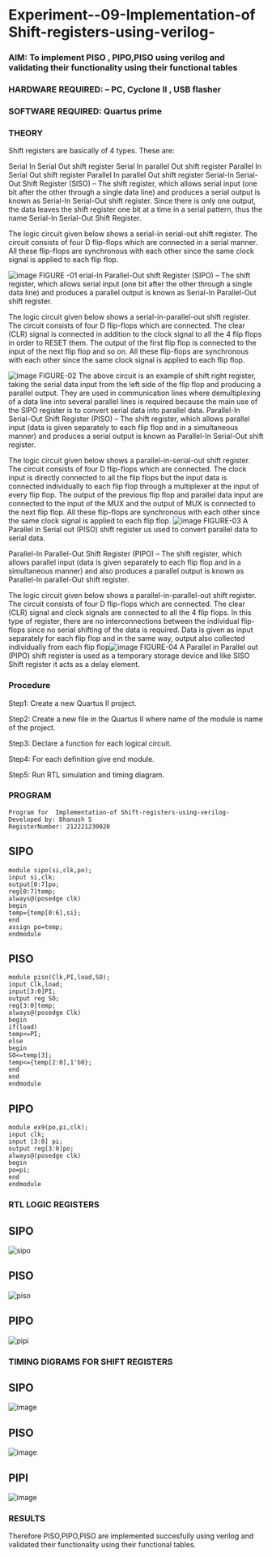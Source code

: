 # Experiment--09-Implementation-of Shift-registers-using-verilog-
### AIM: To implement PISO , PIPO,PISO  using verilog and validating their functionality using their functional tables
### HARDWARE REQUIRED:  – PC, Cyclone II , USB flasher
### SOFTWARE REQUIRED:   Quartus prime
### THEORY 
Shift registers are basically of 4 types. These are:

Serial In Serial Out shift register
Serial In parallel Out shift register
Parallel In Serial Out shift register
Parallel In parallel Out shift register
Serial-In Serial-Out Shift Register (SISO) –
The shift register, which allows serial input (one bit after the other through a single data line) and produces a serial output is known as Serial-In Serial-Out shift register. Since there is only one output, the data leaves the shift register one bit at a time in a serial pattern, thus the name Serial-In Serial-Out Shift Register.

The logic circuit given below shows a serial-in serial-out shift register. The circuit consists of four D flip-flops which are connected in a serial manner. All these flip-flops are synchronous with each other since the same clock signal is applied to each flip flop.

![image](https://user-images.githubusercontent.com/36288975/172337366-540cc45e-11fe-4cce-9503-560dc704bc7d.png)
FIGURE -01 
erial-In Parallel-Out shift Register (SIPO) –
The shift register, which allows serial input (one bit after the other through a single data line) and produces a parallel output is known as Serial-In Parallel-Out shift register.

The logic circuit given below shows a serial-in-parallel-out shift register. The circuit consists of four D flip-flops which are connected. The clear (CLR) signal is connected in addition to the clock signal to all the 4 flip flops in order to RESET them. The output of the first flip flop is connected to the input of the next flip flop and so on. All these flip-flops are synchronous with each other since the same clock signal is applied to each flip flop.

![image](https://user-images.githubusercontent.com/36288975/172337438-03416c7e-7c9d-4939-ba34-c355b9fc79c5.png)
FIGURE-02
The above circuit is an example of shift right register, taking the serial data input from the left side of the flip flop and producing a parallel output. They are used in communication lines where demultiplexing of a data line into several parallel lines is required because the main use of the SIPO register is to convert serial data into parallel data.
Parallel-In Serial-Out Shift Register (PISO) –
The shift register, which allows parallel input (data is given separately to each flip flop and in a simultaneous manner) and produces a serial output is known as Parallel-In Serial-Out shift register.

The logic circuit given below shows a parallel-in-serial-out shift register. The circuit consists of four D flip-flops which are connected. The clock input is directly connected to all the flip flops but the input data is connected individually to each flip flop through a multiplexer at the input of every flip flop. The output of the previous flip flop and parallel data input are connected to the input of the MUX and the output of MUX is connected to the next flip flop. All these flip-flops are synchronous with each other since the same clock signal is applied to each flip flop.
![image](https://user-images.githubusercontent.com/36288975/172337544-1632407f-1743-4b17-b480-00663d01e59f.png)
FIGURE-03
A Parallel in Serial out (PISO) shift register us used to convert parallel data to serial data.

Parallel-In Parallel-Out Shift Register (PIPO) –
The shift register, which allows parallel input (data is given separately to each flip flop and in a simultaneous manner) and also produces a parallel output is known as Parallel-In parallel-Out shift register.

The logic circuit given below shows a parallel-in-parallel-out shift register. The circuit consists of four D flip-flops which are connected. The clear (CLR) signal and clock signals are connected to all the 4 flip flops. In this type of register, there are no interconnections between the individual flip-flops since no serial shifting of the data is required. Data is given as input separately for each flip flop and in the same way, output also collected individually from each flip flop![image](https://user-images.githubusercontent.com/36288975/172337661-babb1f90-6286-4d14-8cbd-26a380ee085e.png)
FIGURE-04
A Parallel in Parallel out (PIPO) shift register is used as a temporary storage device and like SISO Shift register it acts as a delay element.

### Procedure
Step1:
Create a new Quartus II project.

Step2:
Create a new file in the Quartus II where name of the module is name of the project.

Step3:
Declare a function for each logical circuit.

Step4:
For each definition give end module.

Step5:
Run RTL simulation and timing diagram.



### PROGRAM 
```
Program for  Implementation-of Shift-registers-using-verilog-
Developed by: Dhanush S
RegisterNumber: 212221230020
```

## SIPO
```
module sipo(si,clk,po);
input si,clk;
output[0:7]po;
reg[0:7]temp;
always@(posedge clk)
begin
temp={temp[0:6],si};
end
assign po=temp;
endmodule
```

## PISO
```
module piso(Clk,PI,load,SO);
input Clk,load;
input[3:0]PI;
output reg SO;
reg[3:0]temp;
always@(posedge Clk)
begin
if(load)
temp<=PI;
else
begin
SO<=temp[3];
temp<={temp[2:0],1'b0};
end
end
endmodule
```
## PIPO
```
module ex9(po,pi,clk);
input clk;
input [3:0] pi;
output reg[3:0]po;
always@(posedge clk)
begin
po=pi;
end
endmodule
```

### RTL LOGIC  REGISTERS   
## SIPO
![sipo](https://user-images.githubusercontent.com/94508142/201098932-d0116a7c-61df-4f56-8e89-a3351b3cb162.png)

## PISO
![piso](https://user-images.githubusercontent.com/94508142/201099216-a27d2b4c-1c58-4b01-9540-ae848d8c3707.png)


## PIPO

![pipi](https://user-images.githubusercontent.com/94508142/201099342-e481fdd1-c57f-4e06-91df-1fd8b8aeebdb.png)

### TIMING DIGRAMS FOR SHIFT REGISTERS
## SIPO

![image](https://user-images.githubusercontent.com/94508142/201099917-500f8bec-1539-4a2b-94a2-69af1b14a63d.png)

## PISO
![image](https://user-images.githubusercontent.com/94508142/201102447-8b7ac9de-1cca-45f3-acc6-d0d619ace315.png)

## PIPI
![image](https://user-images.githubusercontent.com/94508142/201102606-210066bf-5292-4e30-a0c6-b430d88c9655.png)

### RESULTS 
Therefore PISO,PIPO,PISO are implemented succesfully using verilog and validated their functionality using their functional tables.
